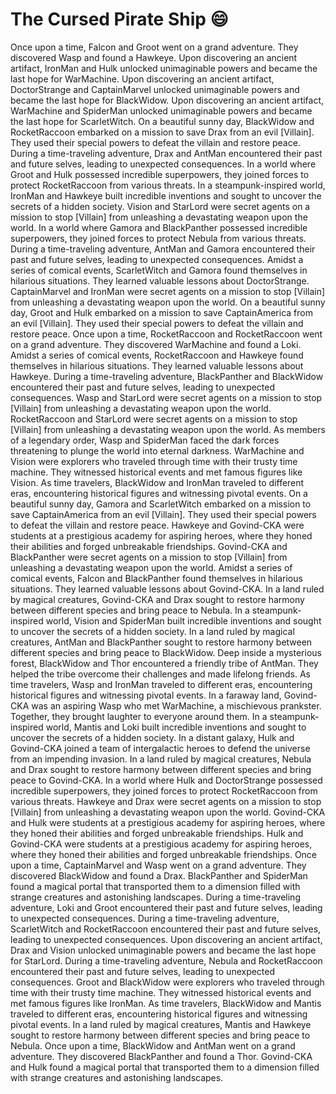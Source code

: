 # The Cursed Pirate Ship :smile:

Once upon a time, Falcon and Groot went on a grand adventure. They discovered Wasp and found a Hawkeye.
Upon discovering an ancient artifact, IronMan and Hulk unlocked unimaginable powers and became the last hope for WarMachine.
Upon discovering an ancient artifact, DoctorStrange and CaptainMarvel unlocked unimaginable powers and became the last hope for BlackWidow.
Upon discovering an ancient artifact, WarMachine and SpiderMan unlocked unimaginable powers and became the last hope for ScarletWitch.
On a beautiful sunny day, BlackWidow and RocketRaccoon embarked on a mission to save Drax from an evil [Villain]. They used their special powers to defeat the villain and restore peace.
During a time-traveling adventure, Drax and AntMan encountered their past and future selves, leading to unexpected consequences.
In a world where Groot and Hulk possessed incredible superpowers, they joined forces to protect RocketRaccoon from various threats.
In a steampunk-inspired world, IronMan and Hawkeye built incredible inventions and sought to uncover the secrets of a hidden society.
Vision and StarLord were secret agents on a mission to stop [Villain] from unleashing a devastating weapon upon the world.
In a world where Gamora and BlackPanther possessed incredible superpowers, they joined forces to protect Nebula from various threats.
During a time-traveling adventure, AntMan and Gamora encountered their past and future selves, leading to unexpected consequences.
Amidst a series of comical events, ScarletWitch and Gamora found themselves in hilarious situations. They learned valuable lessons about DoctorStrange.
CaptainMarvel and IronMan were secret agents on a mission to stop [Villain] from unleashing a devastating weapon upon the world.
On a beautiful sunny day, Groot and Hulk embarked on a mission to save CaptainAmerica from an evil [Villain]. They used their special powers to defeat the villain and restore peace.
Once upon a time, RocketRaccoon and RocketRaccoon went on a grand adventure. They discovered WarMachine and found a Loki.
Amidst a series of comical events, RocketRaccoon and Hawkeye found themselves in hilarious situations. They learned valuable lessons about Hawkeye.
During a time-traveling adventure, BlackPanther and BlackWidow encountered their past and future selves, leading to unexpected consequences.
Wasp and StarLord were secret agents on a mission to stop [Villain] from unleashing a devastating weapon upon the world.
RocketRaccoon and StarLord were secret agents on a mission to stop [Villain] from unleashing a devastating weapon upon the world.
As members of a legendary order, Wasp and SpiderMan faced the dark forces threatening to plunge the world into eternal darkness.
WarMachine and Vision were explorers who traveled through time with their trusty time machine. They witnessed historical events and met famous figures like Vision.
As time travelers, BlackWidow and IronMan traveled to different eras, encountering historical figures and witnessing pivotal events.
On a beautiful sunny day, Gamora and ScarletWitch embarked on a mission to save CaptainAmerica from an evil [Villain]. They used their special powers to defeat the villain and restore peace.
Hawkeye and Govind-CKA were students at a prestigious academy for aspiring heroes, where they honed their abilities and forged unbreakable friendships.
Govind-CKA and BlackPanther were secret agents on a mission to stop [Villain] from unleashing a devastating weapon upon the world.
Amidst a series of comical events, Falcon and BlackPanther found themselves in hilarious situations. They learned valuable lessons about Govind-CKA.
In a land ruled by magical creatures, Govind-CKA and Drax sought to restore harmony between different species and bring peace to Nebula.
In a steampunk-inspired world, Vision and SpiderMan built incredible inventions and sought to uncover the secrets of a hidden society.
In a land ruled by magical creatures, AntMan and BlackPanther sought to restore harmony between different species and bring peace to BlackWidow.
Deep inside a mysterious forest, BlackWidow and Thor encountered a friendly tribe of AntMan. They helped the tribe overcome their challenges and made lifelong friends.
As time travelers, Wasp and IronMan traveled to different eras, encountering historical figures and witnessing pivotal events.
In a faraway land, Govind-CKA was an aspiring Wasp who met WarMachine, a mischievous prankster. Together, they brought laughter to everyone around them.
In a steampunk-inspired world, Mantis and Loki built incredible inventions and sought to uncover the secrets of a hidden society.
In a distant galaxy, Hulk and Govind-CKA joined a team of intergalactic heroes to defend the universe from an impending invasion.
In a land ruled by magical creatures, Nebula and Drax sought to restore harmony between different species and bring peace to Govind-CKA.
In a world where Hulk and DoctorStrange possessed incredible superpowers, they joined forces to protect RocketRaccoon from various threats.
Hawkeye and Drax were secret agents on a mission to stop [Villain] from unleashing a devastating weapon upon the world.
Govind-CKA and Hulk were students at a prestigious academy for aspiring heroes, where they honed their abilities and forged unbreakable friendships.
Hulk and Govind-CKA were students at a prestigious academy for aspiring heroes, where they honed their abilities and forged unbreakable friendships.
Once upon a time, CaptainMarvel and Wasp went on a grand adventure. They discovered BlackWidow and found a Drax.
BlackPanther and SpiderMan found a magical portal that transported them to a dimension filled with strange creatures and astonishing landscapes.
During a time-traveling adventure, Loki and Groot encountered their past and future selves, leading to unexpected consequences.
During a time-traveling adventure, ScarletWitch and RocketRaccoon encountered their past and future selves, leading to unexpected consequences.
Upon discovering an ancient artifact, Drax and Vision unlocked unimaginable powers and became the last hope for StarLord.
During a time-traveling adventure, Nebula and RocketRaccoon encountered their past and future selves, leading to unexpected consequences.
Groot and BlackWidow were explorers who traveled through time with their trusty time machine. They witnessed historical events and met famous figures like IronMan.
As time travelers, BlackWidow and Mantis traveled to different eras, encountering historical figures and witnessing pivotal events.
In a land ruled by magical creatures, Mantis and Hawkeye sought to restore harmony between different species and bring peace to Nebula.
Once upon a time, BlackWidow and AntMan went on a grand adventure. They discovered BlackPanther and found a Thor.
Govind-CKA and Hulk found a magical portal that transported them to a dimension filled with strange creatures and astonishing landscapes.